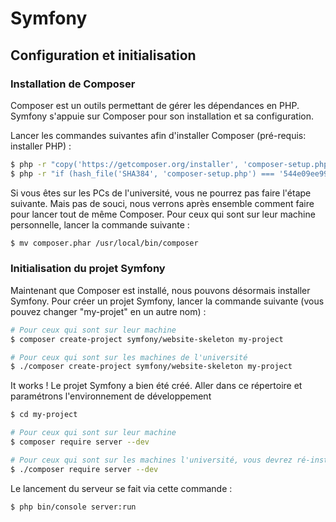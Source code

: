 # Symfony

## Configuration et initialisation

### Installation de Composer

Composer est un outils permettant de gérer les dépendances en PHP. Symfony s'appuie sur Composer pour son installation et sa configuration.

Lancer les commandes suivantes afin d'installer Composer (pré-requis: installer PHP) :

```bash
$ php -r "copy('https://getcomposer.org/installer', 'composer-setup.php');"
$ php -r "if (hash_file('SHA384', 'composer-setup.php') === '544e09ee996cdf60ece3804abc52599c22b1f40f4323403c44d44fdfdd586475ca9813a858088ffbc1f233e9b180f061') { echo 'Installer verified'; } else { echo 'Installer corrupt'; unlink('composer-setup.php'); } echo PHP_EOL;"
```

Si vous êtes sur les PCs de l'université, vous ne pourrez pas faire l'étape suivante. Mais pas de souci, nous verrons après ensemble comment faire pour lancer tout de même Composer.
Pour ceux qui sont sur leur machine personnelle, lancer la commande suivante :

```bash
$ mv composer.phar /usr/local/bin/composer
```

### Initialisation du projet Symfony

Maintenant que Composer est installé, nous pouvons désormais installer Symfony. Pour créer un projet Symfony, lancer la commande suivante (vous pouvez changer "my-projet" en un autre nom) :

```bash
# Pour ceux qui sont sur leur machine
$ composer create-project symfony/website-skeleton my-project

# Pour ceux qui sont sur les machines de l'université
$ ./composer create-project symfony/website-skeleton my-project
```

It works ! Le projet Symfony a bien été créé. Aller dans ce répertoire et paramétrons l'environnement de développement

```bash
$ cd my-project

# Pour ceux qui sont sur leur machine
$ composer require server --dev

# Pour ceux qui sont sur les machines l'université, vous devrez ré-installer Composer dans ce dossier...
$ ./composer require server --dev
```

Le lancement du serveur se fait via cette commande :

```bash
$ php bin/console server:run
```


